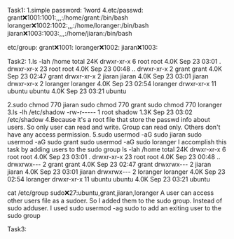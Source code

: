 Task1:
1.simple password: 1word
4.etc/passwd:
  grant:x:1001:1001:,,,:/home/grant:/bin/bash
loranger:x:1002:1002:,,,:/home/loranger:/bin/bash
jiaran:x:1003:1003:,,,:/home/jiaran:/bin/bash

  etc/group:
  grant:x:1001:
loranger:x:1002:
jiaran:x:1003:

Task2:
1.ls -lah /home
  total 24K
drwxr-xr-x  6 root     root     4.0K Sep 23 03:01 .
drwxr-xr-x 23 root     root     4.0K Sep 23 00:48 ..
drwxr-xr-x  2 grant    grant    4.0K Sep 23 02:47 grant
drwxr-xr-x  2 jiaran   jiaran   4.0K Sep 23 03:01 jiaran
drwxr-xr-x  2 loranger loranger 4.0K Sep 23 02:54 loranger
drwxr-xr-x 11 ubuntu   ubuntu   4.0K Sep 23 03:21 ubuntu

2.sudo chmod 770 jiaran
  sudo chmod 770 grant
  sudo chmod 770 loranger
3.ls -lh /etc/shadow
-rw-r----- 1 root shadow 1.3K Sep 23 03:02 /etc/shadow
4.Because it's a root file that store the passwd info about users. So only user can read and write. Group can read only. Others don't have any access permission.
5.sudo usermod -aG sudo jiaran
  sudo usermod -aG sudo grant
  sudo usermod -aG sudo loranger
I accomplish this task by adding users to the sudo group
ls -lah /home
total 24K
drwxr-xr-x  6 root     root     4.0K Sep 23 03:01 .
drwxr-xr-x 23 root     root     4.0K Sep 23 00:48 ..
drwxrwx---  2 grant    grant    4.0K Sep 23 02:47 grant
drwxrwx---  2 jiaran   jiaran   4.0K Sep 23 03:01 jiaran
drwxrwx---  2 loranger loranger 4.0K Sep 23 02:54 loranger
drwxr-xr-x 11 ubuntu   ubuntu   4.0K Sep 23 03:21 ubuntu

cat /etc/group
sudo:x:27:ubuntu,grant,jiaran,loranger
A user can access other users file as a sudoer. So I added them to the sudo group. Instead of sudo adduser. I used sudo usermod -ag sudo <username> to add an exiting user to the sudo group

Task3:

